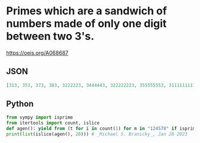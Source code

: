 # Primes which are a sandwich of numbers made of only one digit between two 3's\.
https://oeis.org/A068687
## JSON
```JSON
[313, 353, 373, 383, 3222223, 3444443, 322222223, 355555553, 3111111111113, 3444444444443, 3888888888883, 311111111111113, 377777777777773, 3111111111111111111111111111113, 3888888888888888888888888888883]
```
## Python
```Python
from sympy import isprime
from itertools import count, islice
def agen(): yield from (t for i in count(1) for m in "124578" if isprime(t:=int("3" + m*i + "3")))
print(list(islice(agen(), 20))) # _Michael S. Branicky_, Jan 28 2023
```
